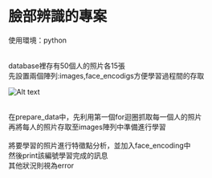 # 臉部辨識的專案


使用環境：python<br><br>

database裡存有50個人的照片各15張<br>
先設置兩個陣列:images,face_encodigs方便學習過程間的存取<br>

![Alt text](https://i.imgur.com/zNBc5gD.jpg)<br><br>

在prepare_data中，先利用第一個for迴圈抓取每一個人的照片<br>
再將每人的照片存取至images陣列中準備進行學習<br><br>
將要學習的照片進行特徵點分析，並加入face_encoding中<br>
然後print該編號學習完成的訊息<br>
其他狀況則視為error<br><br>
